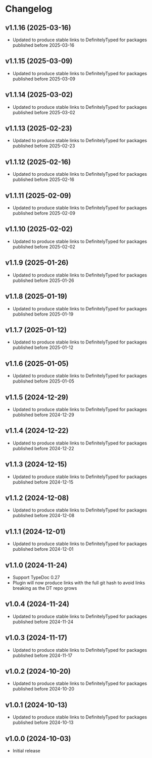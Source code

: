 # Changelog

## v1.1.16 (2025-03-16)

-   Updated to produce stable links to DefinitelyTyped for packages published before 2025-03-16

## v1.1.15 (2025-03-09)

-   Updated to produce stable links to DefinitelyTyped for packages published before 2025-03-09

## v1.1.14 (2025-03-02)

-   Updated to produce stable links to DefinitelyTyped for packages published before 2025-03-02

## v1.1.13 (2025-02-23)

-   Updated to produce stable links to DefinitelyTyped for packages published before 2025-02-23

## v1.1.12 (2025-02-16)

-   Updated to produce stable links to DefinitelyTyped for packages published before 2025-02-16

## v1.1.11 (2025-02-09)

-   Updated to produce stable links to DefinitelyTyped for packages published before 2025-02-09

## v1.1.10 (2025-02-02)

-   Updated to produce stable links to DefinitelyTyped for packages published before 2025-02-02

## v1.1.9 (2025-01-26)

-   Updated to produce stable links to DefinitelyTyped for packages published before 2025-01-26

## v1.1.8 (2025-01-19)

-   Updated to produce stable links to DefinitelyTyped for packages published before 2025-01-19

## v1.1.7 (2025-01-12)

-   Updated to produce stable links to DefinitelyTyped for packages published before 2025-01-12

## v1.1.6 (2025-01-05)

-   Updated to produce stable links to DefinitelyTyped for packages published before 2025-01-05

## v1.1.5 (2024-12-29)

-   Updated to produce stable links to DefinitelyTyped for packages published before 2024-12-29

## v1.1.4 (2024-12-22)

-   Updated to produce stable links to DefinitelyTyped for packages published before 2024-12-22

## v1.1.3 (2024-12-15)

-   Updated to produce stable links to DefinitelyTyped for packages published before 2024-12-15

## v1.1.2 (2024-12-08)

-   Updated to produce stable links to DefinitelyTyped for packages published before 2024-12-08

## v1.1.1 (2024-12-01)

-   Updated to produce stable links to DefinitelyTyped for packages published before 2024-12-01

## v1.1.0 (2024-11-24)

-   Support TypeDoc 0.27
-   Plugin will now produce links with the full git hash to avoid links breaking as the DT repo grows

## v1.0.4 (2024-11-24)

-   Updated to produce stable links to DefinitelyTyped for packages published before 2024-11-24

## v1.0.3 (2024-11-17)

-   Updated to produce stable links to DefinitelyTyped for packages published before 2024-11-17

## v1.0.2 (2024-10-20)

-   Updated to produce stable links to DefinitelyTyped for packages published before 2024-10-20

## v1.0.1 (2024-10-13)

-   Updated to produce stable links to DefinitelyTyped for packages published before 2024-10-13

## v1.0.0 (2024-10-03)

-   Initial release
